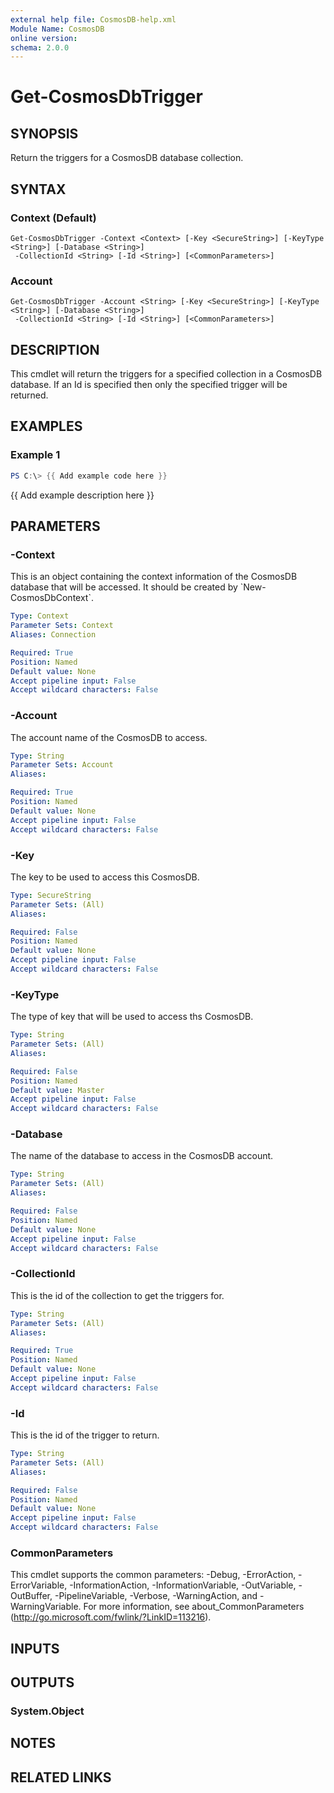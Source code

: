 ```yaml
---
external help file: CosmosDB-help.xml
Module Name: CosmosDB
online version:
schema: 2.0.0
---
```


# Get-CosmosDbTrigger

## SYNOPSIS
Return the triggers for a CosmosDB database collection.

## SYNTAX

### Context (Default)
```
Get-CosmosDbTrigger -Context <Context> [-Key <SecureString>] [-KeyType <String>] [-Database <String>]
 -CollectionId <String> [-Id <String>] [<CommonParameters>]
```

### Account
```
Get-CosmosDbTrigger -Account <String> [-Key <SecureString>] [-KeyType <String>] [-Database <String>]
 -CollectionId <String> [-Id <String>] [<CommonParameters>]
```

## DESCRIPTION
This cmdlet will return the triggers for a specified collection
in a CosmosDB database.
If an Id is specified then only the
specified trigger will be returned.

## EXAMPLES

### Example 1
```powershell
PS C:\> {{ Add example code here }}
```

{{ Add example description here }}

## PARAMETERS

### -Context
This is an object containing the context information of
the CosmosDB database that will be accessed.
It should be created
by \`New-CosmosDbContext\`.

```yaml
Type: Context
Parameter Sets: Context
Aliases: Connection

Required: True
Position: Named
Default value: None
Accept pipeline input: False
Accept wildcard characters: False
```

### -Account
The account name of the CosmosDB to access.

```yaml
Type: String
Parameter Sets: Account
Aliases:

Required: True
Position: Named
Default value: None
Accept pipeline input: False
Accept wildcard characters: False
```

### -Key
The key to be used to access this CosmosDB.

```yaml
Type: SecureString
Parameter Sets: (All)
Aliases:

Required: False
Position: Named
Default value: None
Accept pipeline input: False
Accept wildcard characters: False
```

### -KeyType
The type of key that will be used to access ths CosmosDB.

```yaml
Type: String
Parameter Sets: (All)
Aliases:

Required: False
Position: Named
Default value: Master
Accept pipeline input: False
Accept wildcard characters: False
```

### -Database
The name of the database to access in the CosmosDB account.

```yaml
Type: String
Parameter Sets: (All)
Aliases:

Required: False
Position: Named
Default value: None
Accept pipeline input: False
Accept wildcard characters: False
```

### -CollectionId
This is the id of the collection to get the triggers for.

```yaml
Type: String
Parameter Sets: (All)
Aliases:

Required: True
Position: Named
Default value: None
Accept pipeline input: False
Accept wildcard characters: False
```

### -Id
This is the id of the trigger to return.

```yaml
Type: String
Parameter Sets: (All)
Aliases:

Required: False
Position: Named
Default value: None
Accept pipeline input: False
Accept wildcard characters: False
```

### CommonParameters
This cmdlet supports the common parameters: -Debug, -ErrorAction, -ErrorVariable, -InformationAction, -InformationVariable, -OutVariable, -OutBuffer, -PipelineVariable, -Verbose, -WarningAction, and -WarningVariable.
For more information, see about_CommonParameters (http://go.microsoft.com/fwlink/?LinkID=113216).

## INPUTS

## OUTPUTS

### System.Object

## NOTES

## RELATED LINKS
